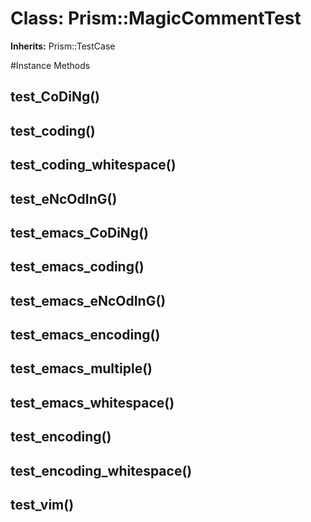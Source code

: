 # Class: Prism::MagicCommentTest
**Inherits:** Prism::TestCase
    




#Instance Methods
## test_CoDiNg() [](#method-i-test_CoDiNg)

## test_coding() [](#method-i-test_coding)

## test_coding_whitespace() [](#method-i-test_coding_whitespace)

## test_eNcOdInG() [](#method-i-test_eNcOdInG)

## test_emacs_CoDiNg() [](#method-i-test_emacs_CoDiNg)

## test_emacs_coding() [](#method-i-test_emacs_coding)

## test_emacs_eNcOdInG() [](#method-i-test_emacs_eNcOdInG)

## test_emacs_encoding() [](#method-i-test_emacs_encoding)

## test_emacs_multiple() [](#method-i-test_emacs_multiple)

## test_emacs_whitespace() [](#method-i-test_emacs_whitespace)

## test_encoding() [](#method-i-test_encoding)

## test_encoding_whitespace() [](#method-i-test_encoding_whitespace)

## test_vim() [](#method-i-test_vim)


